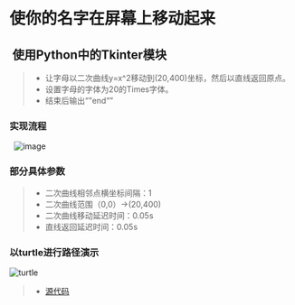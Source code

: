 # 使你的名字在屏幕上移动起来
##  使用Python中的Tkinter模块
> * 让字母以二次曲线y=x^2移动到(20,400)坐标，然后以直线返回原点。<br>
> * 设置字母的字体为20的Times字体。<br>
> * 结束后输出“”end“”<br>
### 实现流程
 
![image](https://user-images.githubusercontent.com/31878522/30744636-90379328-9fd5-11e7-8c16-414176ca32aa.png)

### 部分具体参数
> * 二次曲线相邻点横坐标间隔：1 <br>
> * 二次曲线范围（0,0）->(20,400)
> * 二次曲线移动延迟时间：0.05s<br>
> * 直线返回延迟时间：0.05s<br>
### 以turtle进行路径演示
![turtle]()
 
> * [源代码](https://github.com/tzwhu/computational_physics_N2015301020096/blob/master/02%20code)
